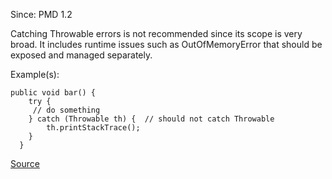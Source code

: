 Since: PMD 1.2

Catching Throwable errors is not recommended since its scope is very broad. It includes runtime issues such as 
OutOfMemoryError that should be exposed and managed separately.

Example(s):
```
public void bar() {
	try {
     // do something
    } catch (Throwable th) {  // should not catch Throwable
		th.printStackTrace();
    }
  }
```

[Source](https://pmd.github.io/pmd-5.6.1/pmd-java/rules/java/strictexception.html#AvoidCatchingThrowable)
